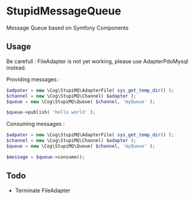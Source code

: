 StupidMessageQueue
==================

Message Queue based on Symfony Components

Usage
-----

Be carefull : FileAdapter is not yet working, please use AdapterPdoMysql instead.

Providing messages :

```php
$adpater = new \Cog\StupiMQ\AdapterFile( sys_get_temp_dir() );
$channel = new \Cog\StupiMQ\Channel( $adapter );
$queue = new \Cog\StupiMQ\Queue( $channel, 'myQueue' );

$queue->publish( 'hello world' );
```


Consuming messages :

```php
$adpater = new \Cog\StupiMQ\AdapterFile( sys_get_temp_dir() );
$channel = new \Cog\StupiMQ\Channel( $adapter );
$queue = new \Cog\StupiMQ\Queue( $channel, 'myQueue' );

$message = $queue->consume();
```

Todo
----

- Terminate FileAdapter
